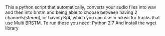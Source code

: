 This a python script that automatically, converts your audio files into wav and then into brstm and being able to choose between having 2 channels(stereo), or having 8/4, which you can use in mkwii for tracks that use Multi BRSTM.
To run these you need:
Python 2.7 
And install the wget library
